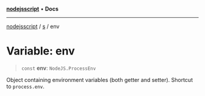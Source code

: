 [**nodejsscript**](../../../README.md) • **Docs**

***

[nodejsscript](../../../README.md) / [s](../README.md) / env

# Variable: env

> `const` **env**: `NodeJS.ProcessEnv`

Object containing environment variables (both getter and setter). Shortcut to `process.env`.
